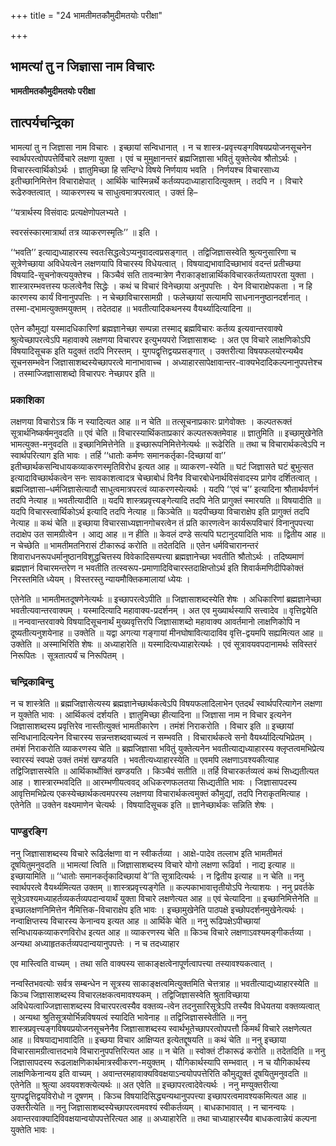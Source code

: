 +++
title = "24 भामतीमतकौमुदीमतयोः परीक्षा"

+++


## भामत्यां तु न जिज्ञासा नाम विचारः

**भामतीमतकौमुदीमतयोः परीक्षा**

## **तात्पर्यचन्द्रिका**

भामत्यां तु न जिज्ञासा नाम विचारः । इच्छायां सन्विधानात् । न च शास्त्र-प्रवृत्त्यङ्गविषयप्रयोजनसूचनेन स्वार्थपरत्वोपपत्तेर्विचारे लक्षणा युक्ता । एवं च मुमुक्षानन्तरं ब्रह्मजिज्ञासा भवितुं युक्तेत्येव श्रौतोऽर्थः । विचारस्त्वार्थिकोऽर्थः । ज्ञातुमिच्छा हि सन्दिग्धे विषये निर्णयाय भवति । निर्णयश्च विचारसाध्य इतीच्छानिमित्तेन विचाराक्षेपात् । आर्थिके चास्मिन्नर्थे कर्तव्यपदाध्याहारादित्युक्तम् । तदपि न । विचारे रूढेरुक्तत्वात् । व्याकरणस्य च साधुत्वमात्रपरत्वात् । उक्तं हि–

‘‘यत्रार्थस्य विसंवादः प्रत्यक्षेणोपलभ्यते ।

स्वरसंस्कारमात्रार्था तत्र व्याकरणस्मृतिः’’ ॥ इति ।

‘‘भवति’’ इत्याद्यध्याहारस्य स्वतःसिद्धत्वेऽप्यनुवादत्वप्रसङ्गात् । तद्विजिज्ञासस्वेति श्रुत्यनुसारिणा च सूत्रेणेच्छाया अविधेयत्वेन लक्षणयापि विचारस्य विधेयत्वात् । विषयाद्यभावादिच्छाभावं वदन्तं प्रतीच्छया विषयादि-सूचनोक्त्ययुक्तेश्च । किञ्चैवं सति तावन्मात्रेण नैराकाङ्क्षान्नार्थिकविचारकर्तव्यतापरता युक्ता । शास्त्रारम्भवत्तस्य फलत्वेनैव सिद्धेः । कथं च विचारं विनेच्छाया अनुपपत्तिः । येन विचाराक्षेपकता । न हि कारणस्य कार्यं विनानुपपत्तिः । न चेच्छाविचारसामग्री । फलेच्छायां सत्यामपि साधनाननुष्ठानदर्शनात् । तस्मा-द्भामत्युक्तमयुक्तम् । तदेतदाह ॥ भवतीत्यादिकथनस्य वैयर्थ्यादित्यादिना ॥

एतेन कौमुद्यां यस्मादधिकारिणां ब्रह्मज्ञानेच्छा सम्पन्ना तस्माद् ब्रह्मविचारः कर्तव्य इत्यवान्तरवाक्ये श्रुत्येच्छापरत्वेऽपि महावाक्ये लक्षणया विचारपर इत्युभयपरो जिज्ञासाशब्दः । अत एव विचारे लाक्षणिकोऽपि विषयादिसूचक इति यदुक्तं तदपि निरस्तम् । युगपद्वृत्तिद्वयप्रसङ्गात् । उक्तरीत्या विषयफलयोरन्यथैव सूचनसम्भवेन जिज्ञासाशब्दस्येच्छापरत्वे मानाभावाच्च । अध्याहारसापेक्षावान्तर-वाक्यभेदादिकल्पनानुपपत्तेश्च । तस्माज्जिज्ञासाशब्दो विचारपरः नेच्छापर इति ॥

### **प्रकाशिका**

लक्षणया विचारोऽत्र किं न स्यादित्यत आह ॥ न चेति ॥ तत्सूचनाप्रकारः प्रागेवोक्तः । कल्पतरूक्तं सूत्रार्थनिष्कर्षमनुवदति ॥ एवं चेति ॥ विचारस्यार्थिकताप्रकारं कल्पतरूक्तमेवाह ॥ ज्ञातुमिति ॥ इच्छामुखेनेति भामत्युक्त-मनुवदति ॥ इच्छानिमित्तेनेति ॥ इच्छारूपनिमित्तेनेत्यर्थः ॥ रूढेरिति ॥ तथा च विचारार्थकत्वेऽपि न स्वार्थपरित्याग इति भावः । तर्हि ‘‘धातोः कर्मणः समानकर्तृका-दिच्छायां वा’’ इतीच्छार्थकसन्विधायकव्याकरणस्मृतिविरोध इत्यत आह ॥ व्याकरण-स्येति ॥ घटं जिज्ञासते घटं बुभुत्सत इत्यादाविच्छार्थकत्वेन सनः सावकाशत्वादत्र चेच्छाबोधं विनैव विचारबोधेनार्थविसंवादस्य प्रागेव दर्शितत्वात् । ब्रह्मजिज्ञासा–धर्मजिज्ञासेत्यादौ साधुत्वमात्रपरत्वं व्याकरणस्येत्यर्थः । यदपि ‘‘एवं च’’ इत्यादिना श्रौतार्थवर्णनं तदपि नेत्याह ॥ भवतीत्यादीति ॥ यदपि शास्त्रप्रवृत्त्यङ्गेत्यादि तदपि नेति प्रागुक्तं स्मारयति ॥ विषयादीति ॥ यदपि विचारस्त्वार्थिकोऽर्थ इत्यादि तदपि नेत्याह ॥ किञ्चेति ॥ यदपीच्छया विचाराक्षेप इति प्रागुक्तं तदपि नेत्याह ॥ कथं चेति ॥ इच्छाया विचारसाध्यज्ञानगोचरत्वेन तं प्रति कारणत्वेन कार्यरूपविचारं विनानुपपत्त्या तदाक्षेप उत सामग्रीत्वेन । आद्य आह ॥ न हीति ॥ केवलं दण्डे सत्यपि घटानुदयादिति भावः ॥ द्वितीय आह ॥ न चेच्छेति ॥ भामतीमतनिरासं टीकारूढं करोति ॥ तदेतदिति ॥ एतेन धर्मविचारानन्तरं शिवाराधनरूपधर्मानुष्ठानविशुद्धचित्तस्य विवेकादिसम्पत्त्या ब्रह्मज्ञानेच्छा भवतीति श्रौतोऽर्थः । तदिष्यमाणं ब्रह्मज्ञानं विचारमन्तरेण न भवतीति तत्स्वरूप-प्रमाणादिविचारस्तदाक्षिप्तोऽर्थ इति शिवार्कमणिदीपिकोक्तं निरस्तमिति ध्येयम् । विस्तरस्तु न्यायमौक्तिकमालायां ध्येयः ।

एतेनेति ॥ भामतीमतदूषणेनेत्यर्थः ॥ इच्छापरत्वेऽपीति ॥ जिज्ञासाशब्दस्येति शेषः । अधिकारिणां ब्रह्मज्ञानेच्छा भवतीत्यवान्तरवाक्यम् । यस्मादित्यादि महावाक्य-प्रदर्शनम् । अत एव मुख्यार्थस्यापि सत्त्वादेव ॥ वृत्तिद्वयेति ॥ नन्ववान्तरवाक्ये विषयादिसूचनार्थं मुख्यवृत्तिरपि जिज्ञासाशब्दो महावाक्य आवर्तमानो लाक्षणिकोपि न दूष्यतीत्यनुशयेनाह ॥ उक्तेति ॥ यद्वा अगत्या गङ्गायां मीनघोषावित्यादाविव वृत्ति-द्वयमपि सह्यमित्यत आह ॥ उक्तेति ॥ अस्माभिरिति शेषः ॥ अध्याहारेति ॥ यस्मादित्यध्याहारेत्यर्थः । एवं सूत्रावयवपदानामर्थः सविस्तरं निरूपितः । सूत्रतात्पर्यं च निरूपितम् ।

### **चन्द्रिकाबिन्दु**

न च शास्त्रेति ॥ ब्रह्मजिज्ञासेत्यस्य ब्रह्मज्ञानेच्छार्थकत्वेऽपि विषयफलादिलाभेन एतदर्थं स्वार्थपरित्यागेन लक्षणा न युक्तेति भावः । आर्थिकत्वं दर्शयति । ज्ञातुमिच्छा हीत्यादिना ॥ जिज्ञासा नाम न विचार इत्यनेन जिज्ञासाशब्दस्य प्रवृत्तिरेव नास्तीत्युक्तं भामतीकारेण । तमंशं निराकरोति । विचार इति ॥ इच्छायां सन्विधानादित्यनेन विचारस्य सन्नन्तशब्दवाच्यत्वं न सम्भवति । विचारार्थकत्वे सनो वैयर्थ्यादित्यभिप्रेतम् । तमंशं निराकरोति व्याकरणस्य चेति ॥ ब्रह्मजिज्ञासा भवितुं युक्तेत्यनेन भवतीत्याद्यध्याहारस्य क्लृप्तत्वमभिप्रेत्य स्वारस्यं स्वपक्षे उक्तं तमंशं खण्डयति । भवतीत्यध्याहारस्येति ॥ एवमपि लक्षणाऽवश्यकीत्याह तद्विजिज्ञासस्वेति ॥ आर्थिकार्थोक्तिं खण्डयति । किञ्चैवं सतीति ॥ तर्हि विचारकर्तव्यत्वं कथं सिध्द्यतीत्यत आह । शास्त्रारम्भवदिति ॥ आरम्भणीयत्ववद् अधिकरणफलतया सिध्द्यतीति भावः । जिज्ञासापदस्य आवृत्तिमभिप्रेत्य एकस्येच्छार्थकत्वमपरस्य लक्षणया विचारार्थकत्वमुक्तं कौमुद्यां, तदपि निराकृतमित्याह । एतेनेति ॥ उक्तेन वक्ष्यमाणेन चेत्यर्थः । विषयादिसूचक इति ॥ ज्ञानेच्छार्थकः सन्निति शेषः ।

### **पाण्डुरङ्गि**

ननु जिज्ञासाशब्दस्य विचारे रूढिर्लक्षणा वा न स्वीकर्तव्या । आक्षे-पादेव तल्लाभ इति भामतीमतं दूषयितुमनुवदति ॥ भामत्यां त्विति ॥ जिज्ञासाशब्दस्य विचारे योगो लक्षणा रूढिर्वा । नाद्य इत्याह ॥ इच्छायामिति ॥ ‘‘धातोः समानकर्तृकादिच्छायां वे’’ति सूत्रादित्यर्थः । न द्वितीय इत्याह ॥ न चेति ॥ ननु स्वार्थपरत्वे वैयर्थ्यमित्यत उक्तम् ॥ शास्त्रप्रवृत्त्यङ्गेति ॥ कल्पकाभावात्तृतीयोऽपि नेत्याशयः । ननु प्रवर्तके सूत्रेऽवश्यमध्याहर्तव्यकर्तव्यपदान्वयार्थं युक्ता विचारे लक्षणेत्यत आह ॥ एवं चेत्यादिना ॥ इच्छानिमित्तेनेति ॥ इच्छालक्षणनिमित्तेन नैमित्तिक-विचाराक्षेप इति भावः । इच्छामुखेनेति पाठपक्षे इच्छोपदर्शनमुखेनेत्यर्थः । नन्वाक्षिप्तस्य विचारस्य केनान्वय इत्यत आह ॥ आर्थिके चेति ॥ ननु रूढिपक्षेऽपीच्छायां सन्विधायकव्याकरणविरोध इत्यत आह ॥ व्याकरणस्य चेति ॥ किञ्च विचारे लक्षणाऽवश्यमङ्गीकर्तव्या । अन्यथा अध्याहृतकर्तव्यपदान्वयानुपपत्तेः । न च तदध्याहार

एव मास्त्विति वाच्यम् । तथा सति वाक्यस्य साकाङ्क्षत्वेनापूर्णत्वापत्त्या तस्यावश्यकत्वात् ।

नन्वस्तिभवत्योः सर्वत्र सम्बन्धेन न सूत्रस्य साकाङ्क्षत्वमित्युक्तमिति चेत्तत्राह ॥ भवतीत्याद्यध्याहारस्येति ॥ किञ्च जिज्ञासाशब्दस्य विचारलक्षकत्वमावश्यकम् । तद्विजिज्ञासस्वेति श्रुताविच्छाया अविधेयत्वाज्जिज्ञासाशब्दस्य विचारपरत्वस्यैव वक्तव्य-त्वेन तदनुसारिसूत्रेऽपि तस्यैव विधेयतया वक्तव्यत्वात् । अन्यथा श्रुतिसूत्रयोर्भिन्नविषयत्वं स्यादिति भावेनाह ॥ तद्विजिज्ञासस्वेतीति ॥ ननु शास्त्रप्रवृत्त्यङ्गविषयप्रयोजनसूचनेनैव जिज्ञासाशब्दस्य स्वार्थभूतेच्छापरत्वोपपत्तौ किमर्थं विचारे लक्षणेत्यत आह ॥ विषयाद्यभावादिति ॥ इच्छया विचार आक्षिप्यत इत्येतद्दूषयति ॥ कथं चेति ॥ ननु इच्छाया विचारसामग्रीत्वात्तदभावे विचारानुपपत्तिरित्यत आह ॥ न चेति ॥ स्वोक्तं टीकारूढं करोति ॥ तदेतदिति ॥ ननु जिज्ञासापदस्य रूढलाक्षणिकार्थमात्रस्वीकरण-मयुक्तम् । यौगिकार्थस्यापि सम्भवात् । न च यौगिकार्थस्य लाक्षणिकेनान्वय इति वाच्यम् । अवान्तरमहावाक्यविवक्षयाऽन्वयोपपत्तेरिति कौमुद्युक्तं दूषयितुमनुवदति ॥ एतेनेति ॥ श्रुत्या अवयवशक्त्येत्यर्थः ॥ अत एवेति ॥ इच्छापरत्वादेवेत्यर्थः । ननु मण्युक्तरीत्या युगपद्वृत्तिद्वयविरोधो न दूषणम् । किञ्च विषयादिसिद्ध्यन्यथानुपपत्त्या इच्छापरत्वमावश्यकमित्यत आह ॥ उक्तरीत्येति ॥ ननु जिज्ञासाशब्दस्येच्छापरत्वमवश्यं स्वीकर्तव्यम् । बाधकाभावात् । न चानन्वयः । अवान्तरवाक्यादिविवक्षयान्वयोपपत्तेरित्यत आह ॥ अध्याहारेति ॥ तथा चाध्याहारस्यैव बाधकत्वान्नेयं कल्पना युक्तेति भावः ।

